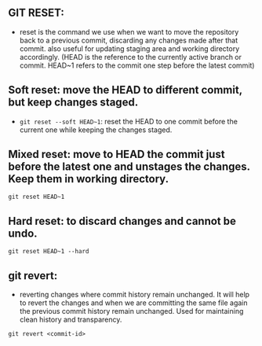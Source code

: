 ## GIT RESET:

- reset is the command we use when we want to move the repository back to a previous commit, discarding any changes made after that commit. also useful for updating staging area and working directory accordingly.
(HEAD is the reference to the currently active branch or commit. HEAD~1 refers to the commit one step before the latest commit)

## Soft reset: move the HEAD to different commit, but keep changes staged.

- ```git reset --soft HEAD~1```: reset the HEAD to one commit before the current one while keeping the changes staged.

## Mixed reset: move to HEAD the commit just before the latest one and unstages the changes. Keep them in working directory.

```git reset HEAD~1```

## Hard reset: to discard changes and cannot be undo. 

```git reset HEAD~1 --hard```


## git revert: 
- reverting changes where commit history remain unchanged. It will help to revert the changes and when we are committing the same file again the previous commit history remain unchanged. Used for maintaining clean history and transparency.

```git revert <commit-id>```		
